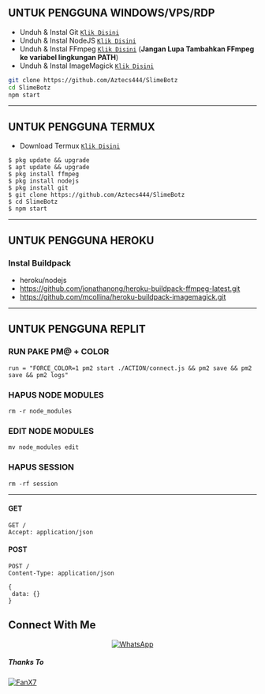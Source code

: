## UNTUK PENGGUNA WINDOWS/VPS/RDP

* Unduh & Instal Git [`Klik Disini`](https://git-scm.com/downloads)
* Unduh & Instal NodeJS [`Klik Disini`](https://nodejs.org/en/download)
* Unduh & Instal FFmpeg [`Klik Disini`](https://ffmpeg.org/download.html) (**Jangan Lupa Tambahkan FFmpeg ke variabel lingkungan PATH**)
* Unduh & Instal ImageMagick [`Klik Disini`](https://imagemagick.org/script/download.php)

```bash
git clone https://github.com/Aztecs444/SlimeBotz
cd SlimeBotz
npm start
```

---------

## UNTUK PENGGUNA TERMUX

* Download Termux [`Klik Disini`](https://github.com/termux/termux-app/releases/download/v0.118.0/termux-app_v0.118.0+github-debug_universal.apk)

```
$ pkg update && upgrade 
$ apt update && upgrade
$ pkg install ffmpeg
$ pkg install nodejs
$ pkg install git
$ git clone https://github.com/Aztecs444/SlimeBotz
$ cd SlimeBotz
$ npm start
```
---------

## UNTUK PENGGUNA HEROKU

### Instal Buildpack
* heroku/nodejs
* https://github.com/jonathanong/heroku-buildpack-ffmpeg-latest.git
* https://github.com/mcollina/heroku-buildpack-imagemagick.git

---------

## UNTUK PENGGUNA REPLIT


### RUN PAKE PM@ + COLOR
```
run = "FORCE_COLOR=1 pm2 start ./ACTION/connect.js && pm2 save && pm2 save && pm2 logs"
```
### HAPUS NODE MODULES
```
rm -r node_modules
```
### EDIT NODE MODULES
```
mv node_modules edit
```
### HAPUS SESSION
```
rm -rf session
```
---------

#### GET

```http
GET /
Accept: application/json
```

#### POST

```http
POST /
Content-Type: application/json

{
 data: {}
}
```

## Connect With Me
<p align="center">
 <a href="https://wa.me/628979185922"><img alt="WhatsApp" src="https://img.shields.io/badge/WhatsApp-25D366?style=for-the-badge&logo=whatsapp&logoColor=black"/></a>
</p>


##### Thanks To
[![FanX7](https://github.com/Aztecs444.png?size=100)](https://github.com/Aztecs444)
